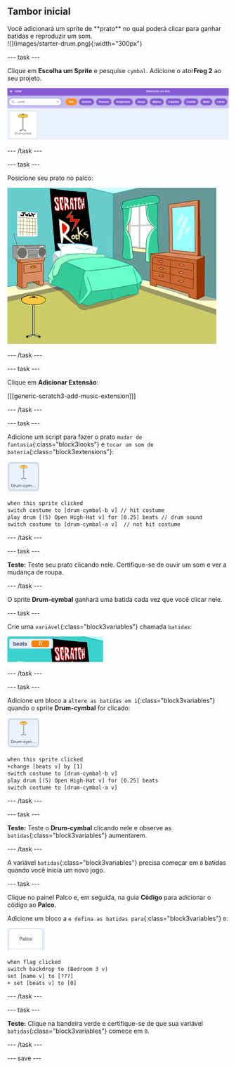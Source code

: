 ## Tambor inicial

<div style="display: flex; flex-wrap: wrap">
<div style="flex-basis: 200px; flex-grow: 1; margin-right: 15px;">
Você adicionará um sprite de **prato** no qual poderá clicar para ganhar batidas e reproduzir um som.
</div>
<div>
![](images/starter-drum.png){:width="300px"}
</div>
</div>

--- task ---

Clique em **Escolha um Sprite** e pesquise `cymbal`. Adicione o ator**Frog 2** ao seu projeto.

![](images/cymbal-gallery.png)

--- /task ---

--- task ---

Posicione seu prato no palco:

![](images/cymbal-stage.png)

--- /task ---

--- task ---

Clique em **Adicionar Extensão**:

[[[generic-scratch3-add-music-extension]]]

--- /task ---

--- task ---

Adicione um script para fazer o prato `mudar de fantasia`{:class="block3looks"} e `tocar um som de bateria`{:class="block3extensions"}:

![](images/cymbal-icon.png)

```blocks3
when this sprite clicked
switch costume to [drum-cymbal-b v] // hit costume
play drum [(5) Open High-Hat v] for [0.25] beats // drum sound
switch costume to [drum-cymbal-a v]  // not hit costume
```

--- /task ---

--- task ---

**Teste:** Teste seu prato clicando nele. Certifique-se de ouvir um som e ver a mudança de roupa.

--- /task ---

O sprite **Drum-cymbal** ganhará uma batida cada vez que você clicar nele.

--- task ---

Crie uma `variável`{:class="block3variables"} chamada `batidas`:

![](images/beats-variable.png)

--- /task ---

--- task ---

Adicione um bloco a `altere as batidas em 1`{:class="block3variables"} quando o sprite **Drum-cymbal** for clicado:

![](images/cymbal-icon.png)

```blocks3
when this sprite clicked
+change [beats v] by [1]
switch costume to [drum-cymbal-b v]
play drum [(5) Open High-Hat v] for [0.25] beats 
switch costume to [drum-cymbal-a v]
```

--- /task ---

--- task ---

**Teste:** Teste o **Drum-cymbal** clicando nele e observe as `batidas`{:class="block3variables"} aumentarem.

--- /task ---

A variável `batidas`{:class="block3variables"} precisa começar em `0` batidas quando você inicia um novo jogo.

--- task ---

Clique no painel Palco e, em seguida, na guia **Código** para adicionar o código ao **Palco**.

Adicione um bloco a `e defina as batidas para`{:class="block3variables"} `0`:

![](images/stage-icon.png)

```blocks3
when flag clicked
switch backdrop to (Bedroom 3 v) 
set [name v] to [???] 
+ set [beats v] to [0]
```
--- /task ---

--- task ---

**Teste:** Clique na bandeira verde e certifique-se de que sua variável `batidas`{:class="block3variables"} comece em `0`.

--- /task ---

--- save ---
